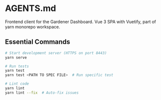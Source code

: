 # AGENTS.md

Frontend client for the Gardener Dashboard. Vue 3 SPA with Vuetify, part of yarn monorepo workspace.

## Essential Commands

```bash
# Start development server (HTTPS on port 8443)
yarn serve

# Run tests
yarn test
yarn test <PATH TO SPEC FILE>  # Run specific test

# Lint code
yarn lint
yarn lint --fix  # Auto-fix issues
```
